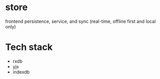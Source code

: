 # store
frontend persistence, service, and sync (real-time, offline first and local only)

# Tech stack
- rxdb
- yjs
- indexdb
